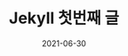 ---
date: 2021-06-30
title: "Jekyll 첫번째 글"
categories: blog
tags: jekyll
toc: true  
toc_sticky: true 
---